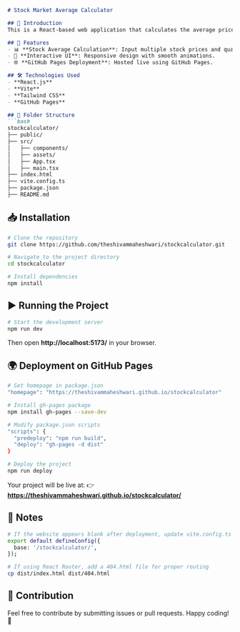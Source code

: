```markdown
# Stock Market Average Calculator

## 📌 Introduction
This is a React-based web application that calculates the average price of stocks based on user input. The project is built using **Vite**, **React**, and **Tailwind CSS**, and is deployed on **GitHub Pages**.

## 🚀 Features
- 📊 **Stock Average Calculation**: Input multiple stock prices and quantities to get the average price.
- 🎨 **Interactive UI**: Responsive design with smooth animations.
- 🌐 **GitHub Pages Deployment**: Hosted live using GitHub Pages.

## 🛠️ Technologies Used
- **React.js**
- **Vite**
- **Tailwind CSS**
- **GitHub Pages**

## 📂 Folder Structure
```bash
stockcalculator/
├── public/
├── src/
│   ├── components/
│   ├── assets/
│   ├── App.tsx
│   ├── main.tsx
├── index.html
├── vite.config.ts
├── package.json
├── README.md
```

## 📥 Installation
```bash
# Clone the repository
git clone https://github.com/theshivammaheshwari/stockcalculator.git

# Navigate to the project directory
cd stockcalculator

# Install dependencies
npm install
```

## ▶️ Running the Project
```bash
# Start the development server
npm run dev
```
Then open **http://localhost:5173/** in your browser.

## 🌍 Deployment on GitHub Pages
```bash
# Set homepage in package.json
"homepage": "https://theshivammaheshwari.github.io/stockcalculator"

# Install gh-pages package
npm install gh-pages --save-dev

# Modify package.json scripts
"scripts": {
  "predeploy": "npm run build",
  "deploy": "gh-pages -d dist"
}

# Deploy the project
npm run deploy
```
Your project will be live at:
👉 **https://theshivammaheshwari.github.io/stockcalculator/**

## 📌 Notes
```bash
# If the website appears blank after deployment, update vite.config.ts
export default defineConfig({
  base: '/stockcalculator/',
});

# If using React Router, add a 404.html file for proper routing
cp dist/index.html dist/404.html
```

## 🤝 Contribution
Feel free to contribute by submitting issues or pull requests. Happy coding! 🚀
```

